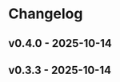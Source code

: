 # Changelog

## v0.4.0 - 2025-10-14























## v0.3.3 - 2025-10-14
























